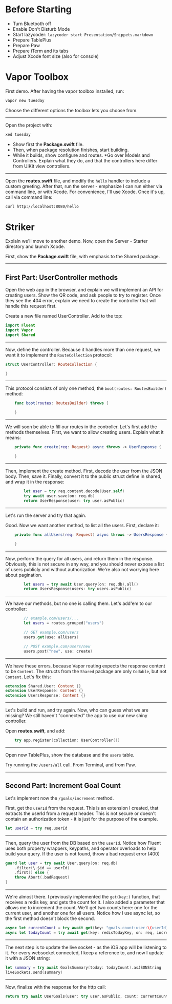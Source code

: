 # Before Starting

* Turn Bluetooth off
* Enable Don't Disturb Mode
* Start lazycoder: `lazycoder start Presentation/Snippets.markdown`
* Prepare TablePlus
* Prepare Paw
* Prepare iTerm and its tabs
* Adjust Xcode font size (also for console)

# Vapor Toolbox

First demo. After having the vapor toolbox installed, run:

```sh
vapor new tuesday
```

Choose the different options the toolbox lets you choose from.

---

Open the project with:

```sh
xed tuesday
```

* Show first the **Package.swift** file.
* Then, when package resolution finishes, start building.
* While it builds, show configure and routes.
*Go over Models and Controllers. Explain what they do, and that the controllers here differ from UIKit view controllers.

---

Open the **routes.swift** file, and modify the `hello` handler to include a custom greeting.
After that, run the server - emphasize I can run either via command line, or with Xcode. For convenience, I'll use Xcode.
Once it's up, call via command line:

```sh
curl http://localhost:8080/hello
```

# Striker

Explain we'll move to another demo. Now, open the Server - Starter directory and launch Xcode.

First, show the **Package.swift** file, with emphasis to the Shared package.

---

## First Part: UserController methods

Open the web app in the browser, and explain we will implement an API for creating users. Show the QR code, and ask people to try to register. Once they see the 404 error, explain we need to create the controller that will handle this request first.

Create a new file named UserController. Add to the top:

```swift
import Fluent
import Vapor
import Shared
```

---

Now, define the controller. Because it handles more than one request, we want it to implement the `RouteCollection` protocol:

```swift
struct UserController: RouteCollection {

}
```

---

This protocol consists of only one method, the `boot(routes: RoutesBuilder)` method:

```swift
	func boot(routes: RoutesBuilder) throws {

	}
```

---

We will soon be able to fill our routes in the controller. Let's first add the methods themselves. First, we want to allow creating users. Explain what it means:

```swift
	private func create(req: Request) async throws -> UserResponse {

    }
```

---

Then, implement the create method. First, decode the user from the JSON body. Then, save it. Finally, convert it to the public struct define in shared, and wrap it in the response:

```swift
        let user = try req.content.decode(User.self)
		try await user.save(on: req.db)
		return UserResponse(user: try user.asPublic)
```

---

Let's run the server and try that again.

Good. Now we want another method, to list all the users. First, declare it:

```swift
    private func allUsers(req: Request) async throws -> UsersResponse {

    }
```

---

Now, perform the query for all users, and return them in the response. 
Obviously, this is not secure in any way, and you should never expose a list of users publicly and without authorization. We're also not worrying here about pagination.

```swift
    	let users = try await User.query(on: req.db).all()
    	return UsersResponse(users: try users.asPublic)
```

---

We have our methods, but no one is calling them. Let's add'em to our controller:

```swift
        // example.com/users/...
	    let users = routes.grouped("users")
```

```swift
		// GET example.com/users
		users.get(use: allUsers) 
```

```swift
		// POST example.com/users/new
		users.post("new", use: create) 
```

---

We have these errors, because Vapor routing expects the response content to be `Content`. The structs from the `Shared` package are only `Codable`, but not `Content`. Let's fix this:

```swift
extension Shared.User: Content {}
extension UserResponse: Content {}
extension UsersResponse: Content {}
```

---

Let's build and run, and try again. Now, who can guess what we are missing? We still haven't "connected" the app to use our new shiny controller.

Open **routes.swift**, and add:

```swift
    try app.register(collection: UserController())
```

---

Open now TablePlus, show the database and the `users` table.

Try running the `/users/all` call. From Terminal, and from Paw.

---

## Second Part: Increment Goal Count

Let's implement now the `/goals/increment` method. 

First, get the `userId` from the request. This is an extension I created, that extracts the userId from a request header. This is not secure or doesn't contain an authorization token - it is just for the purpose of the example.

```swift
let userId = try req.userId
```

---

Then, query the user from the DB based on the `userId`. Notice how Fluent uses both property wrappers, keypaths, and operator overloads to help build your query. If the user is not found, throw a bad request error (400)

```swift
guard let user = try await User.query(on: req.db)
	.filter(\.$id == userId)
	.first() else {
	throw Abort(.badRequest)
}
```

---

We're almost there. I previously implemented the `get(key:)` function, that receives a redis key, and gets the count for it. I also added a parameter that allows me to increment the count. We'll get two counts here: one for the current user, and another one for all users. Notice how I use async let, so the first method doesn't block the second.

```swift
async let currentCount = try await get(key: "goals-count:user:\(userId)", on: req, increment: true)
async let todayCount = try await get(key: redisTodayKey, on: req, increment: true)
```

---

The next step is to update the live socket - as the iOS app will be listening to it. For every websocket connected, I keep a reference to, and now I update it with a JSON string:

```swift
let summary = try await GoalsSummary(today: todayCount).asJSONString
liveSockets.send(summary)
```

---

Now, finalize with the response for the http call:

```swift
return try await UserGoals(user: try user.asPublic, count: currentCount)
```
